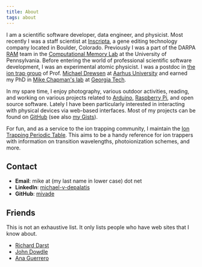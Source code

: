 ```yaml
---
title: About
tags: about
---
```


I am a scientific software developer, data engineer, and physicist. Most
recently I was a staff scientist at [Inscripta][], a gene editing technology
company located in Boulder, Colorado. Previously I was a part of the DARPA
[RAM][] team in the [Computational Memory Lab][CML] at the University of
Pennsylvania. Before entering the world of professional scientific software
development, I was an experimental atomic physicist. I was a postdoc in [the ion
trap group][group] of Prof. [Michael Drewsen][Drewsen] at [Aarhus
University][AU] and earned my PhD in [Mike Chapman's lab][ChapmanLab] at
[Georgia Tech][GT].

[Inscripta]: https://www.inscripta.com/
[CML]: http://memory.psych.upenn.edu/Main_Page
[RAM]: http://memory.psych.upenn.edu/RAM
[AU]: http://www.au.dk/en
[group]: http://phys.au.dk/forskning/forskningsomraader/amo/the-ion-trap-group/
[Drewsen]: http://pure.au.dk/portal/da/persons/id(871a704b-943d-4f99-b29d-07bea1bbab80).html
[GT]: http://www.gatech.edu
[ChapmanLab]: http://chapmanlabs.gatech.edu

In my spare time, I enjoy photography, various outdoor activities, reading, and
working on various projects related to [Arduino][], [Raspberry Pi][RPi], and
open source software. Lately I have been particularly interested in interacting
with physical devices via web-based interfaces. Most of my projects can be found
on [GitHub][] (see also [my Gists][]).

[Arduino]: http://arduino.cc/
[RPi]: http://www.raspberrypi.org/
[GitHub]: https://github.com/mivade
[my Gists]: https://gist.github.com/mivade

For fun, and as a service to the ion trapping community, I maintain
the
[Ion Trapping Periodic Table](https://mivade.github.io/ionptable/). This
aims to be a handy reference for ion trappers with information on
transition wavelengths, photoionization schemes, and more.

## Contact ##

* **Email**: mike at (my last name in lower case) dot net
* **LinkedIn**: [michael-v-depalatis](https://www.linkedin.com/in/michael-v-depalatis/)
* **GitHub**: [mivade](https://github.com/mivade)

## Friends ##

This is not an exhaustive list. It only lists people who have web
sites that I know about.

* [Richard Darst](http://rkd.zgib.net/)
* [John Dowdle](http://jrd.spinodal.org/)
* [Ana Guerrero](http://ekaia.org/)
